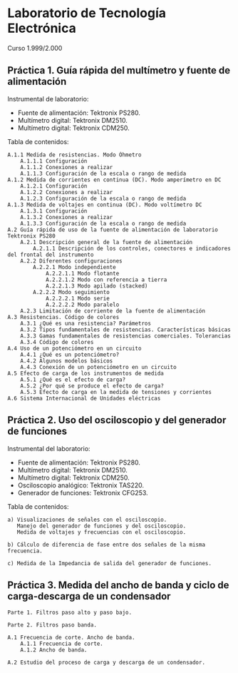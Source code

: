 Laboratorio de Tecnología Electrónica
======
Curso 1.999/2.000

Práctica 1. Guía rápida del multímetro y fuente de alimentación
------

Instrumental de laboratorio:
* Fuente de alimentación: Tektronix PS280.
* Multímetro digital: Tektronix DM2510.
* Multímetro digital: Tektronix CDM250.

Tabla de contenidos:

    A.1.1 Medida de resistencias. Modo Óhmetro
        A.1.1.1 Configuración
        A.1.1.2 Conexiones a realizar
        A.1.1.3 Configuración de la escala o rango de medida
    A.1.2 Medida de corrientes en continua (DC). Modo amperímetro en DC
        A.1.2.1 Configuración
        A.1.2.2 Conexiones a realizar
        A.1.2.3 Configuración de la escala o rango de medida
    A.1.3 Medida de voltajes en continua (DC). Modo voltímetro DC
        A.1.3.1 Configuración
        A.1.3.2 Conexiones a realizar
        A.1.3.3 Configuración de la escala o rango de medida
    A.2 Guía rápida de uso de la fuente de alimentación de laboratorio Tektronix PS280
        A.2.1 Descripción general de la fuente de alimentación
            A.2.1.1 Descripción de los controles, conectores e indicadores del frontal del instrumento
        A.2.2 Diferentes configuraciones
            A.2.2.1 Modo independiente
                A.2.2.1.1 Modo flotante
                A.2.2.1.2 Modo con referencia a tierra
                A.2.2.1.3 Modo apilado (stacked)
            A.2.2.2 Modo seguimiento
                A.2.2.2.1 Modo serie
                A.2.2.2.2 Modo paralelo
        A.2.3 Limitación de corriente de la fuente de alimentación
    A.3 Resistencias. Código de colores
        A.3.1 ¿Qué es una resistencia? Parámetros
        A.3.2 Tipos fundamentales de resistencias. Características básicas
        A.3.3 Gamas fundamentales de resistencias comerciales. Tolerancias
        A.3.4 Código de colores
    A.4 Uso de un potenciómetro en un circuito
        A.4.1 ¿Qué es un potenciómetro?
        A.4.2 Algunos modelos básicos
        A.4.3 Conexión de un potenciómetro en un circuito
    A.5 Efecto de carga de los instrumentos de medida
        A.5.1 ¿Qué es el efecto de carga?
        A.5.2 ¿Por qué se produce el efecto de carga?
        A.5.3 Efecto de carga en la medida de tensiones y corrientes
    A.6 Sistema Internacional de Unidades eléctricas


Práctica 2. Uso del osciloscopio y del generador de funciones
------

Instrumental del laboratorio:
* Fuente de alimentación: Tektronix PS280.
* Multímetro digital: Tektronix DM2510.
* Multímetro digital: Tektronix CDM250.
* Osciloscopio analógico: Tektronix TAS220.
* Generador de funciones: Tektronix CFG253.

Tabla de contenidos:

    a) Visualizaciones de señales con el osciloscopio.
       Manejo del generador de funciones y del osciloscopio.
       Medida de voltajes y frecuencias con el osciloscopio.

    b) Cálculo de diferencia de fase entre dos señales de la misma frecuencia.

    c) Medida de la Impedancia de salida del generador de funciones.


Práctica 3. Medida del ancho de banda y ciclo de carga-descarga de un condensador
------

    Parte 1. Filtros paso alto y paso bajo.
    
    Parte 2. Filtros paso banda.
    
    A.1 Frecuencia de corte. Ancho de banda.
        A.1.1 Frecuencia de corte.
        A.1.2 Ancho de banda.

    A.2 Estudio del proceso de carga y descarga de un condensador.
